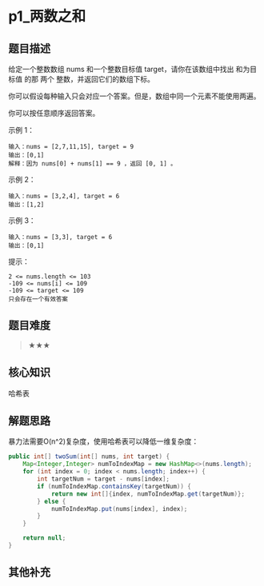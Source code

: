 # p1_两数之和
## 题目描述
 给定一个整数数组 nums 和一个整数目标值 target，请你在该数组中找出 和为目标值 的那 两个 整数，并返回它们的数组下标。 

 你可以假设每种输入只会对应一个答案。但是，数组中同一个元素不能使用两遍。 

 你可以按任意顺序返回答案。 

 

 示例 1： 

 ```
输入：nums = [2,7,11,15], target = 9
输出：[0,1]
解释：因为 nums[0] + nums[1] == 9 ，返回 [0, 1] 。
 ```

 示例 2： 

 ```
输入：nums = [3,2,4], target = 6
输出：[1,2]
 ```

 示例 3： 

 ```
输入：nums = [3,3], target = 6
输出：[0,1]
 ```

 

 提示： 

 ```
 2 <= nums.length <= 103 
 -109 <= nums[i] <= 109 
 -109 <= target <= 109 
 只会存在一个有效答案 
 ```
## 题目难度
> ★★★
## 核心知识
哈希表
## 解题思路

暴力法需要O(n^2)复杂度，使用哈希表可以降低一维复杂度：

```java
public int[] twoSum(int[] nums, int target) {
    Map<Integer,Integer> numToIndexMap = new HashMap<>(nums.length);
    for (int index = 0; index < nums.length; index++) {
        int targetNum = target - nums[index];
        if (numToIndexMap.containsKey(targetNum)) {
            return new int[]{index, numToIndexMap.get(targetNum)};
        } else {
            numToIndexMap.put(nums[index], index);
        }
    }

    return null;
}
```
## 其他补充

